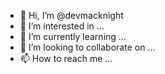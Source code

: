 - 👋 Hi, I’m @devmacknight
- 👀 I’m interested in ...
- 🌱 I’m currently learning ...
- 💞️ I’m looking to collaborate on ...
- 📫 How to reach me ...

<!---
devmacknight/devmacknight is a ✨ special ✨ repository because its `README.md` (this file) appears on your GitHub profile.
You can click the Preview link to take a look at your changes.
--->
